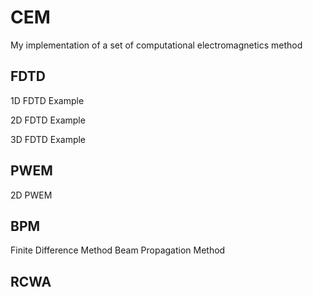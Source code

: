 # CEM

My implementation of a set of computational electromagnetics method

## FDTD

1D FDTD Example

2D FDTD Example

3D FDTD Example

## PWEM

2D PWEM

## BPM

Finite Difference Method Beam Propagation Method

## RCWA

